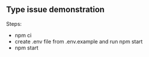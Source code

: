 ## Type issue demonstration

Steps:

- npm ci
- create .env file from .env.example and run npm start
- npm start
